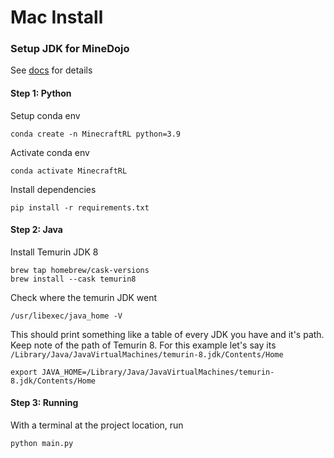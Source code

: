 # Mac Install
### Setup JDK for MineDojo
See [docs](https://docs.minedojo.org/sections/getting_started/install.html#prerequisites) for details

#### Step 1: Python
Setup conda env
```shell
conda create -n MinecraftRL python=3.9
```
Activate conda env
```shell
conda activate MinecraftRL
```
Install dependencies
```shell
pip install -r requirements.txt
```

#### Step 2: Java
Install Temurin JDK 8
```shell
brew tap homebrew/cask-versions
brew install --cask temurin8
```
Check where the temurin JDK went
```shell
/usr/libexec/java_home -V
```
This should print something like a table of every JDK you have and it's path. Keep note of the path of Temurin 8.
For this example let's say its `/Library/Java/JavaVirtualMachines/temurin-8.jdk/Contents/Home`
```shell
export JAVA_HOME=/Library/Java/JavaVirtualMachines/temurin-8.jdk/Contents/Home
```

#### Step 3: Running
With a terminal at the project location, run
```shell
python main.py
```
